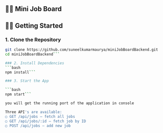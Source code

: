 ## 🧑‍💻 Mini Job Board

## 🧑‍💻 Getting Started

### 1. Clone the Repository

```bash
git clone https://github.com/suneelkumarmaurya/miniJobBoardBackend.git
cd miniJobBoardBackend```

### 2. Install Dependencies
```bash
npm install```

### 3. Start the App

```bash
npm start```

you will get the running port of the application in console

Three API's are available:
○ GET /api/jobs – fetch all jobs
○ GET /api/jobs/:id – fetch job by ID
○ POST /api/jobs – add new job

